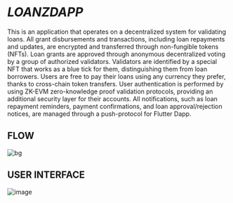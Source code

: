 # *LOANZDAPP* 
This is an application that operates on a decentralized system for validating loans. All grant disbursements and transactions, including loan repayments and updates, are encrypted and transferred through non-fungible tokens (NFTs). 
Loan grants are approved through anonymous decentralized voting by a group of authorized validators. Validators are identified by a special NFT that works as a blue tick for them, distinguishing them from loan borrowers. 
Users are free to pay their loans using any currency they prefer, thanks to cross-chain token transfers. 
User authentication is performed by using ZK-EVM zero-knowledge proof validation protocols, providing an additional security layer for their accounts. 
All notifications, such as loan repayment reminders, payment confirmations, and loan approval/rejection notices, are managed through a push-protocol for Flutter Dapp.


## FLOW
![bg](https://github.com/Tanmaydeep-Singh/loanzdaap-ETHIndia/assets/92568870/f37ff4a9-6a49-4742-a133-b524d2c6ac38)


## USER INTERFACE
![image](https://github.com/Tanmaydeep-Singh/loanzdaap-ETHIndia/assets/92568870/2bac4f43-e454-44f6-b02e-959bde9d0115)
